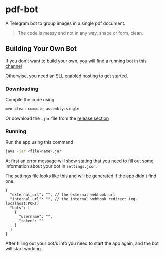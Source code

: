 # pdf-bot
A Telegram bot to group images in a single pdf document.
> The code is messy and not in any way, shape or form, clean.

## Building Your Own Bot

If you don't want to build your own, you will find a running bot in [this channel](https://t.me/SwiperTeam)

Otherwise, you need an SLL enabled hosting to get started.

### Downloading
Compile the code using. 
```sh
mvn clean compile assembly:single
```
Or download the `.jar` file from the [release section](https://github.com/MouamleH/pdf-bot/releases/tag/1.0)

### Running

Run the app using this command

```sh
java -jar <file-name>.jar
```

At first an error message will show 
stating that you need to fill out some information about your bot in `settings.json`.

The settings file looks like this and will be generated if the app didn't find one.
```json5
{
  "external_url": "", // the external webhook url
  "internal_url": "", // the internal webhook redirect (eg. localhost:PORT)
  "bots": [
    {
      "username": "",
      "token": ""
    }
  ]
}
```

After filling out your bot/s info you need to start the app again, and the bot will start working.
